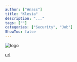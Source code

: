 ```yaml
---
author: ["Anass"]
title: "Klesia"
description: "..."
tags: [""]
categories: ["Security", "Job"]
ShowToc: false
---
```


![logo](images/KlesiaLogo.webp)

[url](https://www.klesia.fr/)

